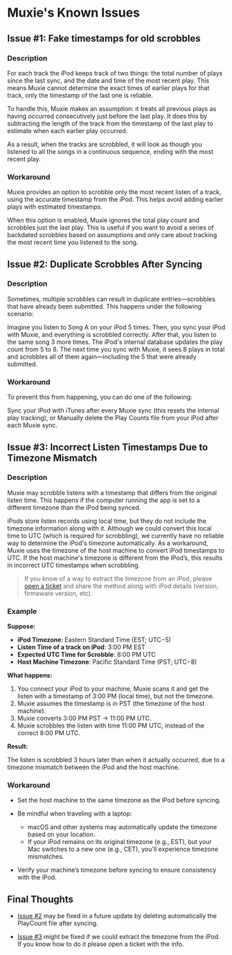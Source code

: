 # Muxie's Known Issues

## Issue #1: Fake timestamps for old scrobbles

### Description
For each track the iPod keeps track of two things: the total number of plays since the last sync, and the date and time of the most recent play. This means Muxie cannot determine the exact times of earlier plays for that track, only the timestamp of the last one is reliable.

To handle this, Muxie makes an assumption: it treats all previous plays as having occurred consecutively just before the last play. It does this by subtracting the length of the track from the timestamp of the last play to estimate when each earlier play occurred.

As a result, when the tracks are scrobbled, it will look as though you listened to all the songs in a continuous sequence, ending with the most recent play.

### Workaround

Muxie provides an option to scrobble only the most recent listen of a track, using the accurate timestamp from the iPod. This helps avoid adding earlier plays with estimated timestamps.

When this option is enabled, Muxie ignores the total play count and scrobbles just the last play. This is useful if you want to avoid a series of backdated scrobbles based on assumptions and only care about tracking the most recent time you listened to the song.

## Issue #2: Duplicate Scrobbles After Syncing

### Description

Sometimes, multiple scrobbles can result in duplicate entries—scrobbles that have already been submitted. This happens under the following scenario:

Imagine you listen to Song A on your iPod 5 times. Then, you sync your iPod with Muxie, and everything is scrobbled correctly. After that, you listen to the same song 3 more times. The iPod's internal database updates the play count from 5 to 8. The next time you sync with Muxie, it sees 8 plays in total and scrobbles all of them again—including the 5 that were already submitted.

### Workaround

To prevent this from happening, you can do one of the following:

Sync your iPod with iTunes after every Muxie sync (this resets the internal play tracking), or
Manually delete the Play Counts file from your iPod after each Muxie sync.

## Issue #3: Incorrect Listen Timestamps Due to Timezone Mismatch

### Description

Muxie may scrobble listens with a timestamp that differs from the original listen time. This happens if the computer running the app is set to a different timezone than the iPod being synced.

iPods store listen records using local time, but they do not include the timezone information along with it. Although we could convert this local time to UTC (which is required for scrobbling), we currently have no reliable way to determine the iPod's timezone automatically.
As a workaround, Muxie uses the timezone of the host machine to convert iPod timestamps to UTC. If the host machine's timezone is different from the iPod’s, this results in incorrect UTC timestamps when scrobbling.

> If you know of a way to extract the timezone from an iPod, please [open a ticket](https://github.com/duhnnie/Muxie-Desktop-Releases/issues) and share the method along with iPod details (version, firmaware version, etc).

### Example 

**Suppose:**

- **iPod Timezone**: Eastern Standard Time (EST; UTC−5)
- **Listen Time of a track on iPod**: 3:00 PM EST
- **Expected UTC Time for Scrobble**: 8:00 PM UTC
- **Host Machine Timezone**: Pacific Standard Time (PST; UTC−8)

**What happens:**

1. You connect your iPod to your machine, Muxie scans it and get the listen with a timestamp of 3:00 PM (local time), but not the timezone.
2. Muxie assumes the timestamp is in PST (the timezone of the host machine).
3. Muxie converts 3:00 PM PST → 11:00 PM UTC.
4. Muxie scrobbles the listen with time 11:00 PM UTC, instead of the correct 8:00 PM UTC.

**Result:**

The listen is scrobbled 3 hours later than when it actually occurred, due to a timezone mismatch between the iPod and the host machine.

### Workaround

- Set the host machine to the same timezone as the iPod before syncing.

- Be mindful when traveling with a laptop:
    - macOS and other systems may automatically update the timezone based on your location.
    - If your iPod remains on its original timezone (e.g., EST), but your Mac switches to a new one (e.g., CET), you'll experience timezone mismatches.

- Verify your machine’s timezone before syncing to ensure consistency with the iPod.


## Final Thoughts

- [Issue #2](KNOWN_ISSUES.md#issue-2-duplicate-scrobbles-after-syncing) may be fixed in a future update by deleting automatically the PlayCount file after syncing.

- [Issue #3](KNOWN_ISSUES.md#issue-3-incorrect-listen-timestamps-due-to-timezone-mismatch) might be fixed if we could extract the timezone from the iPod. If you know how to do it please open a ticket with the info.

